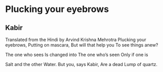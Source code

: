 # Plucking your eyebrows
## Kabir
Translated from the Hindi by Arvind Krishna Mehrotra
Plucking your eyebrows,
Putting on mascara,
But will that help you
To see things anew?

The one who sees
Is changed into
The one who’s seen
Only if one is

Salt and the other
Water. But you, says Kabir,
Are a dead
Lump of quartz.